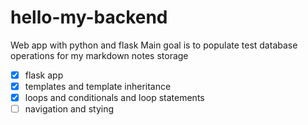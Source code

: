 # hello-my-backend

Web app with python and flask
Main goal is to populate test database operations for my markdown notes storage

- [x] flask app
- [x] templates and template inheritance
- [x] loops and conditionals and loop statements
- [ ] navigation and stying
